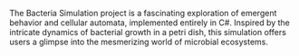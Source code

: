 The Bacteria Simulation project is a fascinating exploration of emergent behavior and cellular automata, implemented entirely in C#. Inspired by the intricate dynamics of bacterial growth in a petri dish, this simulation offers users a glimpse into the mesmerizing world of microbial ecosystems.
